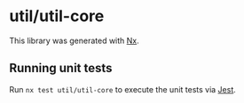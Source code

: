 # util/util-core

This library was generated with [Nx](https://nx.dev).

## Running unit tests

Run `nx test util/util-core` to execute the unit tests via [Jest](https://jestjs.io).
